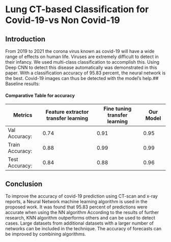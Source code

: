 # Lung CT-based Classification for Covid-19-vs Non Covid-19

## Introduction
From 2019 to 2021 the corona virus known as covid-19 will have a wide range of effects on
human life. Viruses are extremely difficult to detect in their infancy. We used multi-class
classification to accomplish this. Using Deep CNN to detect this disease automatically was
demonstrated in this paper. With a classification accuracy of 95.83 percent, the neural network
is the best. Covid-19 images can thus be detected with the model’s help.## Baseline results:

#### Comparative Table for accuracy

| Metrics | Feature extractor transfer learning | Fine tuning transfer learning | Our Model |
|---|---|---|---|
| Val Accuracy: | 0.74 | 0.91 | 0.95 |
| Train Accuracy: | 0.88 | 0.99 | 0.99 |
| Test Accuracy:  | 0.84 | 0.88 | 0.96 |

## Conclusion
To improve the accuracy of covid-19 prediction using CT-scan and x-ray reports, a Neural
Network machine learning algorithm is used in the proposed work. It was found that 95.83
percent of predictions were accurate when using the NN algorithm According to the results of
further research, KNN algorithm outperforms others and can be used to detect cases. Large
datasets from additional datasets with a larger number of networks can be included in the
technique. The accuracy of forecasts can be improved by combining algorithms.
